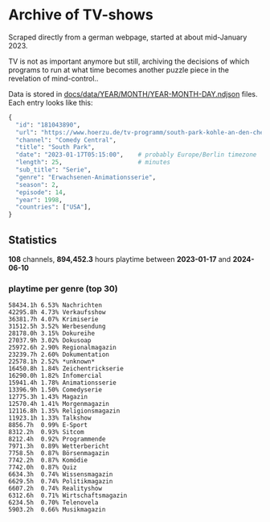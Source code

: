# Archive of TV-shows

Scraped directly from a german webpage, started at about mid-January 2023.

TV is not as important anymore but still, archiving the decisions of which programs to run at what time
becomes another puzzle piece in the revelation of mind-control.. 

Data is stored in [docs/data/YEAR/MONTH/YEAR-MONTH-DAY.ndjson](docs/data/) files. 
Each entry looks like this:

```python
{
  "id": "181043890", 
  "url": "https://www.hoerzu.de/tv-programm/south-park-kohle-an-den-chefkoch/bid_181043890/", 
  "channel": "Comedy Central", 
  "title": "South Park", 
  "date": "2023-01-17T05:15:00",    # probably Europe/Berlin timezone 
  "length": 25,                     # minutes 
  "sub_title": "Serie", 
  "genre": "Erwachsenen-Animationsserie", 
  "season": 2, 
  "episode": 14, 
  "year": 1998, 
  "countries": ["USA"],
}
```

## Statistics

**108** channels, **894,452.3** hours playtime between **2023-01-17** and **2024-06-10**


### playtime per genre (top 30)

    58434.1h 6.53% Nachrichten
    42295.8h 4.73% Verkaufsshow
    36381.7h 4.07% Krimiserie
    31512.5h 3.52% Werbesendung
    28178.0h 3.15% Dokureihe
    27037.9h 3.02% Dokusoap
    25972.6h 2.90% Regionalmagazin
    23239.7h 2.60% Dokumentation
    22578.1h 2.52% *unknown*
    16450.8h 1.84% Zeichentrickserie
    16290.0h 1.82% Infomercial
    15941.4h 1.78% Animationsserie
    13396.9h 1.50% Comedyserie
    12775.3h 1.43% Magazin
    12570.4h 1.41% Morgenmagazin
    12116.8h 1.35% Religionsmagazin
    11923.1h 1.33% Talkshow
    8856.7h  0.99% E-Sport
    8312.2h  0.93% Sitcom
    8212.4h  0.92% Programmende
    7971.3h  0.89% Wetterbericht
    7758.5h  0.87% Börsenmagazin
    7742.2h  0.87% Komödie
    7742.0h  0.87% Quiz
    6634.3h  0.74% Wissensmagazin
    6629.5h  0.74% Politikmagazin
    6607.2h  0.74% Realityshow
    6312.6h  0.71% Wirtschaftsmagazin
    6234.5h  0.70% Telenovela
    5903.2h  0.66% Musikmagazin
